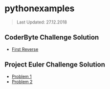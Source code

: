 # pythonexamples
> Last Updated: 27.12.2018

## CoderByte Challenge Solution

* [First Reverse](https://github.com/mrabdullahsahin/python-coding-challenges/blob/master/coderbyte/first_reverse.ipynb)


## Project Euler Challenge Solution

* [Problem 1](https://github.com/mrabdullahsahin/python-coding-challenges/blob/master/project_euler/problem_1.ipynb)
* [Problem 2](https://github.com/mrabdullahsahin/python-coding-challenges/blob/master/project_euler/problem_2.ipynb)
